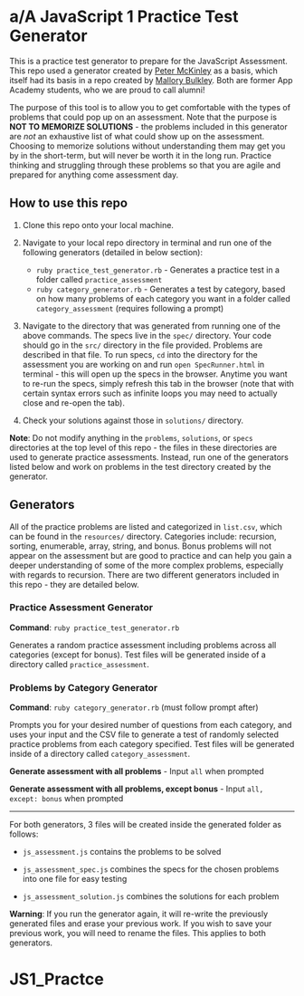 # a/A JavaScript 1 Practice Test Generator

This is a practice test generator to prepare for the JavaScript Assessment. This
repo used a generator created by [Peter McKinley](https://github.com/souiukoto)
as a basis, which itself had its basis in a repo created by
[Mallory Bulkley](https://github.com/mallorybulkley). Both are former App
Academy students, who we are proud to call alumni!

The purpose of this tool is to allow you to get comfortable with the types of
problems that could pop up on an assessment. Note that the purpose is **NOT TO
MEMORIZE SOLUTIONS** - the problems included in this generator are _not_ an
exhaustive list of what could show up on the assessment. Choosing to memorize
solutions without understanding them may get you by in the short-term, but will
never be worth it in the long run. Practice thinking and struggling through
these problems so that you are agile and prepared for anything come assessment
day.

## How to use this repo

1. Clone this repo onto your local machine.

2. Navigate to your local repo directory in terminal and run one of the
   following generators (detailed in below section):

   - `ruby practice_test_generator.rb` - Generates a practice test in a folder
     called `practice_assessment`
   - `ruby category_generator.rb` - Generates a test by category, based on how
     many problems of each category you want in a folder called
     `category_assessment` (requires following a prompt)

3. Navigate to the directory that was generated from running one of the above
   commands. The specs live in the `spec/` directory. Your code should go in the
   `src/` directory in the file provided. Problems are described in that file.
   To run specs, `cd` into the directory for the assessment you are working on
   and run `open SpecRunner.html` in terminal - this will open up the specs in
   the browser. Anytime you want to re-run the specs, simply refresh this tab in
   the browser (note that with certain syntax errors such as infinite loops you
   may need to actually close and re-open the tab).

4. Check your solutions against those in `solutions/` directory.

**Note**: Do not modify anything in the `problems`, `solutions`, or `specs`
directories at the top level of this repo - the files in these directories are
used to generate practice assessments. Instead, run one of the generators listed
below and work on problems in the test directory created by the generator.

## Generators

All of the practice problems are listed and categorized in `list.csv`, which can
be found in the `resources/` directory. Categories include: recursion, sorting,
enumerable, array, string, and bonus. Bonus problems will not appear on the
assessment but are good to practice and can help you gain a deeper understanding
of some of the more complex problems, especially with regards to recursion.
There are two different generators included in this repo - they are detailed
below.

### Practice Assessment Generator

**Command**: `ruby practice_test_generator.rb`

Generates a random practice assessment including problems across all categories
(except for bonus). Test files will be generated inside of a directory called
`practice_assessment`.

### Problems by Category Generator

**Command**: `ruby category_generator.rb` (must follow prompt after)

Prompts you for your desired number of questions from each category, and uses
your input and the CSV file to generate a test of randomly selected practice
problems from each category specified. Test files will be generated inside of a
directory called `category_assessment`.

**Generate assessment with all problems** - Input `all` when prompted

**Generate assessment with all problems, except bonus** - Input
`all, except: bonus` when prompted

---

For both generators, 3 files will be created inside the generated folder as
follows:

- `js_assessment.js` contains the problems to be solved

- `js_assessment_spec.js` combines the specs for the chosen problems into one
  file for easy testing

- `js_assessment_solution.js` combines the solutions for each problem

**Warning**: If you run the generator again, it will re-write the previously
generated files and erase your previous work. If you wish to save your previous
work, you will need to rename the files. This applies to both generators.
# JS1_Practce
